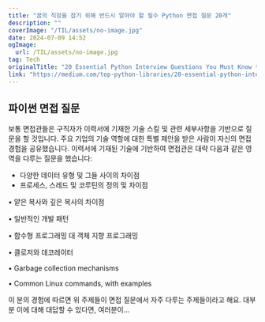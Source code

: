 ```yaml
---
title: "꿈의 직장을 잡기 위해 반드시 알아야 할 필수 Python 면접 질문 20개"
description: ""
coverImage: "/TIL/assets/no-image.jpg"
date: 2024-07-09 14:52
ogImage: 
  url: /TIL/assets/no-image.jpg
tag: Tech
originalTitle: "20 Essential Python Interview Questions You Must Know to Land Your Dream Job"
link: "https://medium.com/top-python-libraries/20-essential-python-interview-questions-you-must-know-to-land-your-dream-job-5e8882253130"
---
```



## 파이썬 면접 질문

보통 면접관들은 구직자가 이력서에 기재한 기술 스킬 및 관련 세부사항을 기반으로 질문을 할 것입니다. 주요 기업의 기술 역할에 대한 특별 제안을 받은 사람이 자신의 면접 경험을 공유했습니다. 이력서에 기재된 기술에 기반하여 면접관은 대략 다음과 같은 영역을 다루는 질문을 했습니다:

- 다양한 데이터 유형 및 그들 사이의 차이점
- 프로세스, 스레드 및 코루틴의 정의 및 차이점

<div class="content-ad"></div>

• 얕은 복사와 깊은 복사의 차이점

• 일반적인 개발 패턴

• 함수형 프로그래밍 대 객체 지향 프로그래밍

• 클로저와 데코레이터

<div class="content-ad"></div>

• Garbage collection mechanisms

• Common Linux commands, with examples

이 분의 경험에 따르면 위 주제들이 면접 질문에서 자주 다루는 주제들이라고 해요. 대부분 이에 대해 대답할 수 있다면, 여러분이...